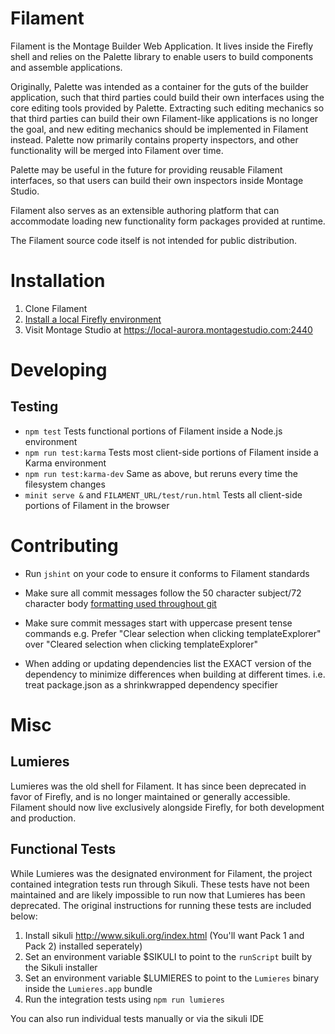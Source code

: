 Filament
========

Filament is the Montage Builder Web Application. It lives inside the Firefly
shell and relies on the Palette library to enable users to build components
and assemble applications.

Originally, Palette was intended as a container for the guts of the builder
application, such that third parties could build their own interfaces using
the core editing tools provided by Palette. Extracting such editing mechanics
so that third parties can build their own Filament-like applications is no
longer the goal, and new editing mechanics should be implemented in Filament
instead. Palette now primarily contains property inspectors, and other
functionality will be merged into Filament over time.

Palette may be useful in the future for providing reusable Filament interfaces,
so that users can build their own inspectors inside Montage Studio.

Filament also serves as an extensible authoring platform that can accommodate loading
new functionality form packages provided at runtime.

The Filament source code itself is not intended for public distribution.

Installation
============
1. Clone Filament
2. [Install a local Firefly environment](https://github.com/montagestudio/firefly)
3. Visit Montage Studio at https://local-aurora.montagestudio.com:2440

Developing
==========

Testing
-------
* `npm test` Tests functional portions of Filament inside a Node.js environment
* `npm run test:karma` Tests most client-side portions of Filament inside a Karma environment
* `npm run test:karma-dev` Same as above, but reruns every time the filesystem changes
* `minit serve &` and `FILAMENT_URL/test/run.html` Tests all client-side portions of Filament in the browser


Contributing
============
- Run `jshint` on your code to ensure it conforms to Filament standards

- Make sure all commit messages follow the 50 character subject/72 character
body [formatting used throughout git](http://tbaggery.com/2008/04/19/a-note-about-git-commit-messages.html)

- Make sure commit messages start with uppercase present tense commands
e.g. Prefer "Clear selection when clicking templateExplorer" over
"Cleared selection when clicking templateExplorer"

- When adding or updating dependencies list the EXACT version of the dependency
to minimize differences when building at different times.
i.e. treat package.json as a shrinkwrapped dependency specifier

Misc
====

Lumieres
--------
Lumieres was the old shell for Filament. It has since been deprecated in favor of Firefly, and is no longer maintained
or generally accessible. Filament should now live exclusively alongside Firefly, for both development and production.

Functional Tests
----------------
While Lumieres was the designated environment for Filament, the project contained integration tests run through
Sikuli. These tests have not been maintained and are likely impossible to run now that Lumieres has been deprecated.
The original instructions for running these tests are included below:

1. Install sikuli http://www.sikuli.org/index.html (You'll want Pack 1 and Pack 2) installed seperately)
3. Set an environment variable $SIKULI to point to the `runScript` built by the Sikuli installer
4. Set an environment variable $LUMIERES to point to the `Lumieres` binary inside the `Lumieres.app` bundle
5. Run the integration tests using `npm run lumieres`

You can also run individual tests manually or via the sikuli IDE
